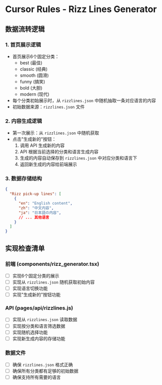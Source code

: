 # Cursor Rules - Rizz Lines Generator

## 数据流转逻辑

### 1. 首页展示逻辑
- 首页展示6个固定分类：
  - best (最佳)
  - classic (经典)
  - smooth (圆滑)
  - funny (搞笑)
  - bold (大胆)
  - modern (现代)
- 每个分类初始展示时，从 `rizzlines.json` 中随机抽取一条对应语言的内容
- 初始数据来源：`rizzlines.json` 文件

### 2. 内容生成逻辑
- 第一次展示：从 `rizzlines.json` 中随机获取
- 点击"生成新的"按钮：
  1. 调用 API 生成新的内容
  2. API 根据当前选择的分类和语言生成内容
  3. 生成的内容自动保存到 `rizzlines.json` 中对应分类和语言下
  4. 返回新生成的内容给前端展示

### 3. 数据存储结构
```json
{
  "Rizz pick-up lines": [
    {
      "en": "English content",
      "zh": "中文内容",
      "ja": "日本語の内容",
      // ... 其他语言
    }
  ]
}
```

## 实现检查清单

### 前端 (components/rizz_generator.tsx)
- [ ] 实现6个固定分类的展示
- [ ] 实现从 `rizzlines.json` 随机获取初始内容
- [ ] 实现语言切换功能
- [ ] 实现"生成新的"按钮功能

### API (pages/api/rizzlines.js)
- [ ] 实现从 `rizzlines.json` 读取数据
- [ ] 实现按分类和语言筛选数据
- [ ] 实现随机选择功能
- [ ] 实现新生成内容的存储功能

### 数据文件
- [ ] 确保 `rizzlines.json` 格式正确
- [ ] 确保所有分类都有足够的初始数据
- [ ] 确保支持所有需要的语言 